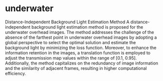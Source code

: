 # underwater
Distance-Independent Background Light Estimation Method
A distance-independent background light estimation method is proposed for the underwater overhead images. The method addresses the challenge of the absence of the farthest point in underwater overhead images by adopting a global perspective to select the optimal solution and estimate the background light by minimizing the loss function. Moreover, to enhance the information retention in the images, a translation function is employed to adjust the transmission map values within the range of [0.1, 0.95]. Additionally, the method capitalizes on the redundancy of image information and the similarity of adjacent frames, resulting in higher computational efficiency.
